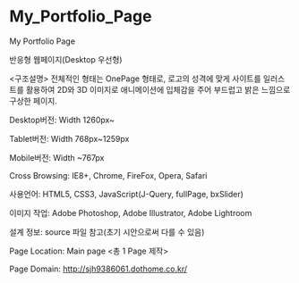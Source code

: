 # My_Portfolio_Page
My Portfolio Page

반응형 웹페이지(Desktop 우선형)

<구조설명> 
전체적인 형태는 OnePage 형태로, 로고의 성격에 맞게 사이트를 일러스트를 활용하여 2D와 3D 이미지로 애니메이션에 입체감을 주어 부드럽고 밝은 느낌으로 구상한 페이지.

Desktop버전: Width 1260px~

Tablet버전: Width 768px~1259px

Mobile버전: Width ~767px

Cross Browsing: IE8+, Chrome, FireFox, Opera, Safari

사용언어: HTML5, CSS3, JavaScript(J-Query, fullPage, bxSlider)

이미지 작업: Adobe Photoshop, Adobe Illustrator, Adobe Lightroom

설계 정보: source 파일 참고(초기 시안으로써 다를 수 있음)

Page Location: Main page <총 1 Page 제작>

Page Domain: http://sjh9386061.dothome.co.kr/

